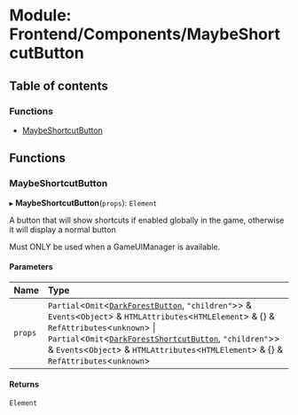 # Module: Frontend/Components/MaybeShortcutButton

## Table of contents

### Functions

- [MaybeShortcutButton](Frontend_Components_MaybeShortcutButton.md#maybeshortcutbutton)

## Functions

### MaybeShortcutButton

▸ **MaybeShortcutButton**(`props`): `Element`

A button that will show shortcuts if enabled globally in the game, otherwise it will display a normal button

Must ONLY be used when a GameUIManager is available.

#### Parameters

| Name    | Type                                                                                                                                                                                                                                                                                                                                                                                                                                       |
| :------ | :----------------------------------------------------------------------------------------------------------------------------------------------------------------------------------------------------------------------------------------------------------------------------------------------------------------------------------------------------------------------------------------------------------------------------------------- |
| `props` | `Partial`<`Omit`<[`DarkForestButton`](../classes/Frontend_Components_Btn.DarkForestButton.md), `"children"`\>\> & `Events`<`Object`\> & `HTMLAttributes`<`HTMLElement`\> & {} & `RefAttributes`<`unknown`\> \| `Partial`<`Omit`<[`DarkForestShortcutButton`](../classes/Frontend_Components_Btn.DarkForestShortcutButton.md), `"children"`\>\> & `Events`<`Object`\> & `HTMLAttributes`<`HTMLElement`\> & {} & `RefAttributes`<`unknown`\> |

#### Returns

`Element`
